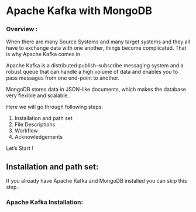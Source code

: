 # Apache Kafka with MongoDB

### Overview :

When there are many Source Systems and many target systems and they all have to exchange data with one another, things become complicated. That is why Apache Kafka comes in. 

Apache Kafka is a distributed publish-subscribe messaging system and a robust queue that can handle a high volume of data and enables you to pass messages from one end-point to another.

MongoDB stores data in JSON-like documents, which makes the database very flexible and scalable.

Here we will go through following steps:
1. Installation and path set 
2. File Descriptions
3. Workflow
4. Acknowledgements

Let’s Start !

## Installation and path set:

If you already have Apache Kafka and MongoDB installed you can skip this step.

### Apache Kafka Installation:

